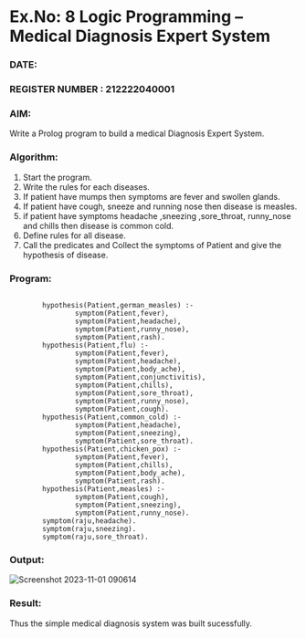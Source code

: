 # Ex.No: 8  Logic Programming –  Medical Diagnosis Expert System
### DATE:                                                                            
### REGISTER NUMBER : 212222040001
### AIM: 
Write a Prolog program to build a medical Diagnosis Expert System.
###  Algorithm:
1. Start the program.
2. Write the rules for each diseases.
3. If patient have mumps then symptoms are fever and swollen glands.
4. If patient have cough, sneeze and running nose then disease is measles.
5. if patient have symptoms headache ,sneezing ,sore_throat, runny_nose and  chills then disease is common cold.
6. Define rules for all disease.
7. Call the predicates and Collect the symptoms of Patient and give the hypothesis of disease.
        

### Program:
```

        hypothesis(Patient,german_measles) :-
                symptom(Patient,fever),
                symptom(Patient,headache),
                symptom(Patient,runny_nose),
                symptom(Patient,rash).
        hypothesis(Patient,flu) :-
                symptom(Patient,fever),
                symptom(Patient,headache),
                symptom(Patient,body_ache),
                symptom(Patient,conjunctivitis),
                symptom(Patient,chills),
                symptom(Patient,sore_throat),
                symptom(Patient,runny_nose),
                symptom(Patient,cough).
        hypothesis(Patient,common_cold) :-
                symptom(Patient,headache),
                symptom(Patient,sneezing),
                symptom(Patient,sore_throat).
        hypothesis(Patient,chicken_pox) :-
                symptom(Patient,fever),
                symptom(Patient,chills),
                symptom(Patient,body_ache),
                symptom(Patient,rash).
        hypothesis(Patient,measles) :-
                symptom(Patient,cough),
                symptom(Patient,sneezing),
                symptom(Patient,runny_nose).
        symptom(raju,headache).
        symptom(raju,sneezing).
        symptom(raju,sore_throat).
```










### Output:
![Screenshot 2023-11-01 090614](https://github.com/Rakesh2k23/AI_Lab_2023-24/assets/141472158/0d6965df-4ca9-46bc-9801-0abc08a705dd)



### Result:
Thus the simple medical diagnosis system was built sucessfully.
